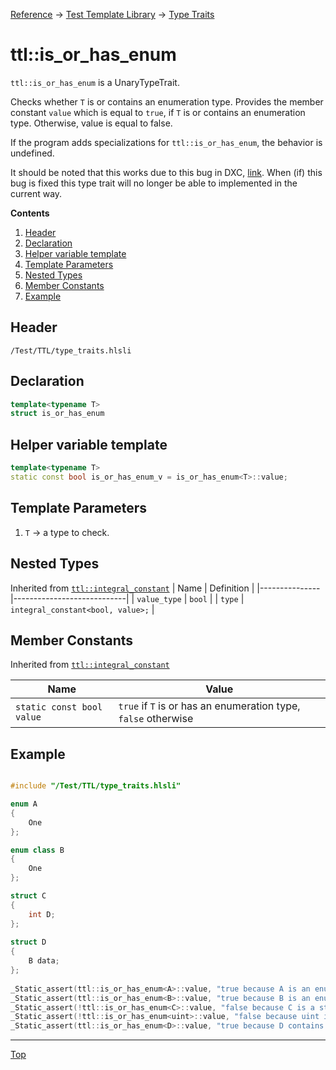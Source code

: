 [Reference](../../ShaderTestFramework.md) -> [Test Template Library](../TTL.md) -> [Type Traits](./TypeTraitsHeader.md)

# ttl::is_or_has_enum

`ttl::is_or_has_enum` is a UnaryTypeTrait.

Checks whether `T` is or contains an enumeration type. Provides the member constant `value` which is equal to `true`, if `T` is or contains an enumeration type. Otherwise, value is equal to false.

If the program adds specializations for `ttl::is_or_has_enum`, the behavior is undefined.

It should be noted that this works due to this bug in DXC, [link](https://github.com/microsoft/DirectXShaderCompiler/issues/5553). When (if) this bug is fixed this type trait will no longer be able to implemented in the current way.

**Contents**
1. [Header](#header)
2. [Declaration](#declaration)
3. [Helper variable template](#helper-variable-template)
4. [Template Parameters](#template-parameters)
5. [Nested Types](#nested-types)
6. [Member Constants](#member-constants)
7. [Example](#example)

## Header

`/Test/TTL/type_traits.hlsli`

## Declaration

```c++
template<typename T>
struct is_or_has_enum
```

## Helper variable template

```c++
template<typename T>
static const bool is_or_has_enum_v = is_or_has_enum<T>::value;
```

## Template Parameters

1. `T` -> a type to check.

## Nested Types

Inherited from [`ttl::integral_constant`](./IntegralConstant.md)
| Name | Definition |
|---------------|----------------------------|
| `value_type`  | `bool`                        |
| `type`        | `integral_constant<bool, value>;` |

## Member Constants
Inherited from [`ttl::integral_constant`](./IntegralConstant.md)

| Name                    | Value |
|-------------------------|-------|
| `static const bool value`  | `true` if `T` is or has an enumeration type, `false` otherwise   |


## Example

```c++

#include "/Test/TTL/type_traits.hlsli"

enum A
{
    One
};

enum class B
{
    One
};

struct C
{
    int D;
};
                                                                                       
struct D
{
    B data;
};
                                                                                         
_Static_assert(ttl::is_or_has_enum<A>::value, "true because A is an enumeration");
_Static_assert(ttl::is_or_has_enum<B>::value, "true because B is an enum class");
_Static_assert(!ttl::is_or_has_enum<C>::value, "false because C is a struct that does not contain an enumeration");
_Static_assert(!ttl::is_or_has_enum<uint>::value, "false because uint is not an enumeration");
_Static_assert(ttl::is_or_has_enum<D>::value, "true because D contains an enumeration");

```
---

[Top](#ttlis_or_has_enum)